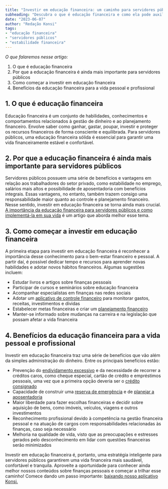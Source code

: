 ```yaml
---
title: "Investir em educação financeira: um caminho para servidores públicos alcançarem a estabilidade"
subheading: "Descubra o que é educação financeira e como ela pode auxiliar servidores públicos na busca por uma vida financeiramente estável e confortável."
date: "2023-06-07"
author: "Redação Konsi"
tags:
- "educação financeira"
- "servidores públicos"
- "estabilidade financeira"
---
```


_O que falaremos nesse artigo:_

1. O que é educação financeira
2. Por que a educação financeira é ainda mais importante para servidores públicos
3. Como começar a investir em educação financeira
4. Benefícios da educação financeira para a vida pessoal e profissional

## 1. O que é educação financeira

Educação financeira é um conjunto de habilidades, conhecimentos e comportamentos relacionados à gestão de dinheiro e ao planejamento financeiro. Envolve saber como ganhar, gastar, poupar, investir e proteger os recursos financeiros de forma consciente e equilibrada. Para servidores públicos, uma educação financeira sólida é essencial para garantir uma vida financeiramente estável e confortável.

## 2. Por que a educação financeira é ainda mais importante para servidores públicos

Servidores públicos possuem uma série de benefícios e vantagens em relação aos trabalhadores do setor privado, como estabilidade no emprego, salários mais altos e possibilidade de aposentadoria com benefícios integrais. Essas vantagens, no entanto, também trazem consigo uma responsabilidade maior quanto ao controle e planejamento financeiro. Nesse sentido, investir em educação financeira se torna ainda mais crucial. [A importância da educação financeira para servidores públicos e como implementá-la em sua vida](a-importncia-da-educao-financeira-para-servidores-pblicos-e-como-implement-la-em-sua-vida.md) é um artigo que aborda melhor esse tema.

## 3. Como começar a investir em educação financeira

A primeira etapa para investir em educação financeira é reconhecer a importância desse conhecimento para o bem-estar financeiro e pessoal. A partir daí, é possível dedicar tempo e recursos para aprender novas habilidades e adotar novos hábitos financeiros. Algumas sugestões incluem:

- Estudar livros e artigos sobre finanças pessoais
- Participar de cursos e seminários sobre educação financeira
- Acompanhar especialistas em finanças nas redes sociais
- Adotar um [aplicativo de controle financeiro](aplicativo-de-controle-financeiro-confira-otimas-opcoes.md) para monitorar gastos, receitas, investimentos e dívidas
- Estabelecer metas financeiras e criar um [planejamento financeiro](como-criar-e-seguir-um-oramento-financeiro-pessoal-para-servidores-pblicos.md)
- Manter-se informado sobre mudanças na carreira e na legislação que possam afetar a vida financeira

## 4. Benefícios da educação financeira para a vida pessoal e profissional

Investir em educação financeira traz uma série de benefícios que vão além da simples administração do dinheiro. Entre os principais benefícios estão:

- Prevenção do [endividamento excessivo](servidores-publicos-evitar-endividamento.md) e da necessidade de recorrer a créditos caros, como cheque especial, cartão de crédito e empréstimos pessoais, uma vez que a primeira opção deveria ser o [crédito consignado](5-motivos-para-escolher-o-credito-consignado-publico.md)
- Capacidade de construir uma [reserva de emergência](a-importncia-da-reserva-de-emergncia-e-como-constru-la-com-inteligncia-financeira.md) e de [planejar a aposentadoria](planejamento-financeiro-para-aposentadoria-no-setor-pblico.md)
- Maior liberdade para fazer escolhas financeiras e decidir sobre aquisição de bens, como imóveis, veículos, viagens e outros investimentos
- Reconhecimento profissional devido à competência na gestão financeira pessoal e na atuação de cargos com responsabilidades relacionadas às finanças, caso seja necessário
- Melhoria na qualidade de vida, visto que as preocupações e estresses gerados pelo desconhecimento em lidar com questões financeiras serão minimizados

Investir em educação financeira é, portanto, uma estratégia inteligente para servidores públicos garantirem uma vida financeira mais saudável, confortável e tranquila. Aproveite a oportunidade para conhecer ainda melhor nossos conteúdos sobre finanças pessoais e começar a trilhar esse caminho! Comece dando um passo importante: [baixando nosso aplicativo Konsi.](https://www.konsi.com.br)